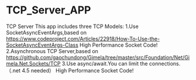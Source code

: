 # TCP_Server_APP
TCP Server
This app includes three TCP Models:
1.Use SocketAsyncEventArgs,based on https://www.codeproject.com/Articles/22918/How-To-Use-the-SocketAsyncEventArgs-Class
  High Performance Socket Code!
2.Asynchronous TCP Server,based on https://github.com/gaochundong/Gimela/tree/master/src/Foundation/Net/Gimela.Net.Sockets/TCP
3.Use async/await.You can limit the connections.（.net 4.5 needed）
  High Performance Socket Code!

